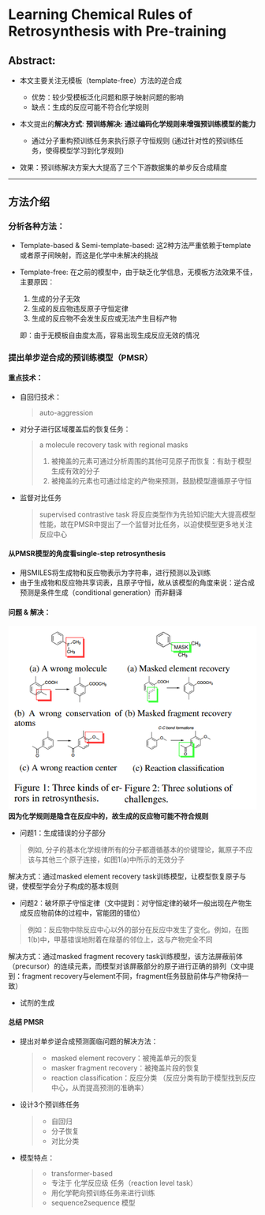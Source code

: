 
#  Learning Chemical Rules of Retrosynthesis with Pre-training

##  Abstract:

* 本文主要关注无模板（template-free）方法的逆合成
  * 优势：较少受模板泛化问题和原子映射问题的影响
  * 缺点：生成的反应可能不符合化学规则

* 本文提出的**解决方式**:
  **预训练解决: 通过编码化学规则来增强预训练模型的能力**
  * 通过分子重构预训练任务来执行原子守恒规则
    (通过针对性的预训练任务，使得模型学习到化学规则)
  
* 效果：预训练解决方案大大提高了三个下游数据集的单步反合成精度
  
***

##  方法介绍

###  分析各种方法：

* Template-based & Semi-template-based:
  这2种方法严重依赖于template或者原子间映射，而这是化学中未解决的挑战

* Template-free:
  在之前的模型中，由于缺乏化学信息，无模板方法效果不佳，主要原因：
  1. 生成的分子无效
  2. 生成的反应物违反原子守恒定律
  3. 生成的反应物不会发生反应或无法产生目标产物
  
    即：由于无模板自由度太高，容易出现生成反应无效的情况
  
###  提出单步逆合成的预训练模型（PMSR）

####  重点技术：

* 自回归技术：
  >auto-aggression
  
* 对分子进行区域覆盖后的恢复任务：
  >a molecule recovery task with regional masks
  >1. 被掩盖的元素可通过分析周围的其他可见原子而恢复：有助于模型生成有效的分子
  >2. 被掩盖的元素也可通过给定的产物来预测，鼓励模型遵循原子守恒
  
* 监督对比任务
  >supervised contrastive task
  >将反应类型作为先验知识能大大提高模型性能，故在PMSR中提出了一个监督对比任务，以迫使模型更多地关注反应中心
  
####  从PMSR模型的角度看single-step retrosynthesis

* 用SMILES将生成物和反应物表示为字符串，进行预测以及训练
* 由于生成物和反应物共享词表，且原子守恒，故从该模型的角度来说：逆合成预测是条件生成（conditional generation）而非翻译

####  问题 & 解决：

  ![Alt text](pictures/image.png )   
  **因为化学规则是隐含在反应中的，故生成的反应物可能不符合规则**

  * 问题1：生成错误的分子部分
  >例如, 分子的基本化学规律所有的分子都遵循基本的价键理论，氟原子不应该与其他三个原子连接，如图1(a)中所示的无效分子

  解决方式：通过masked element recovery task训练模型，让模型恢复原子与键，使模型学会分子构成的基本规则

  * 问题2：破坏原子守恒定律（文中提到：对守恒定律的破坏一般出现在产物生成反应物前体的过程中，官能团的错位）

  >例如：反应物中除反应中心以外的部分在反应中发生了变化。例如，在图1(b)中，甲基错误地附着在羧基的邻位上，这与产物完全不同

  解决方式：通过masked fragment recovery task训练模型，该方法屏蔽前体（precursor）的连续元素，而模型对该屏蔽部分的原子进行正确的排列（文中提到：fragment recovery与element不同，fragment任务鼓励前体与产物保持一致）

* 试剂的生成
  
####  总结 PMSR

* 提出对单步逆合成预测面临问题的解决方法：
  >* masked element recovery：被掩盖单元的恢复
  >* masker fragment recovery：被掩盖片段的恢复
  >* reaction classification：反应分类
  （反应分类有助于模型找到反应中心，从而提高预测的准确率）
  
* 设计3个预训练任务
  >* 自回归
  >* 分子恢复
  >* 对比分类
  
* 模型特点：
  >* transformer-based
  >* 专注于 化学反应级 任务（reaction level task）
  >* 用化学靶向预训练任务来进行训练
  >* sequence2sequence 模型
  
  